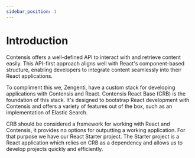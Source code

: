 ```yaml
---
sidebar_position: 1
---
```


# Introduction

Contensis offers a well-defined API to interact with and retrieve content easily. This API-first approach aligns well with React's component-based structure, enabling developers to integrate content seamlessly into their React applications. 

To compliment this we, Zengenti, have a custom stack for developing applications with Contensis and React. Contensis React Base (CRB) is the foundation of this stack. It's designed to bootstrap React development with Contensis and offers a variety of features out of the box, such as an implementation of Elastic Search.

CRB should be considered a framework for working with React and Contensis, it provides no options for outputting a working application. For that purpose we have our React Starter project. The Starter project is a React application which relies on CRB as a dependency and allows us to develop projects quickly and efficiently.
